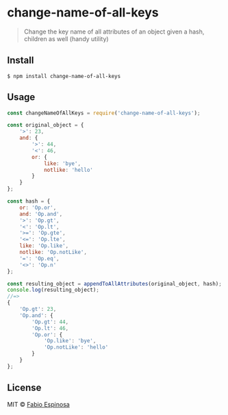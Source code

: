 # change-name-of-all-keys

> Change the key name of all attributes of an object given a hash, children as well (handy utility)

## Install

```
$ npm install change-name-of-all-keys
```

## Usage

```js
const changeNameOfAllKeys = require('change-name-of-all-keys');

const original_object = {
    '>': 23,
    and: {
        '>': 44,
        '<': 46,
        or: {
            like: 'bye',
            notlike: 'hello'
        }
    }
};

const hash = {
    or: 'Op.or',
    and: 'Op.and',
    '>': 'Op.gt',
    '<': 'Op.lt',
    '>=': 'Op.gte',
    '<=': 'Op.lte',
    like: 'Op.like',
    notlike: 'Op.notLike',
    '=': 'Op.eq',
    '<>': 'Op.n'
};

const resulting_object = appendToAllAttributes(original_object, hash);
console.log(resulting_object);
//=>
{
    'Op.gt': 23,
    'Op.and': {
        'Op.gt': 44,
        'Op.lt': 46,
        'Op.or': {
            'Op.like': 'bye',
            'Op.notLike': 'hello'
        }
    }
};
```

## License

MIT © [Fabio Espinosa](http://fabioespinosa.mit.edu)
